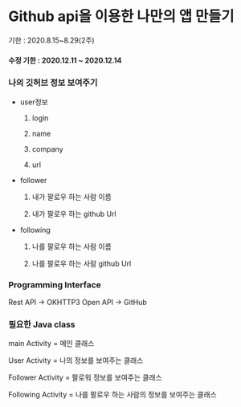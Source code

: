 # Github api을 이용한 나만의 앱 만들기

 기한 : 2020.8.15~8.29(2주)
 
 #### 수정 기한 : 2020.12.11 ~ 2020.12.14



### 나의 깃허브 정보 보여주기

+ user정보

  1. login

  2. name

  3. company

  4. url

     

+ follower

  1. 내가 팔로우 하는 사람 이름

  2. 내가 팔로우 하는 github Url


+ following

  1. 나를 팔로우 하는 사람 이름
  
  2. 나를 팔로우 하는 사람 github Url



### Programming Interface

 Rest API -> OKHTTP3
 Open API -> GitHub
 
 

### 필요한 Java class

main Activity = 메인 클래스

User Activity = 나의 정보를 보여주는 클래스

Follower Activity = 팔로워 정보를 보여주는 클래스

Following Activity = 나를 팔로우 하는 사람의 정보를 보여주는 클래스


